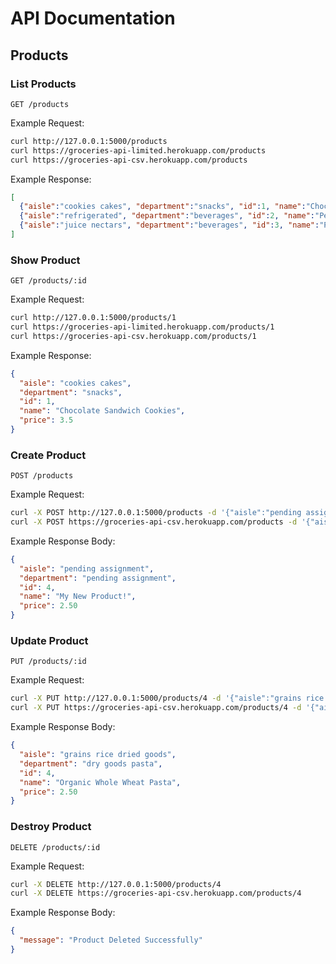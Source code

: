 # API Documentation

## Products

### List Products

    GET /products

Example Request:

```sh
curl http://127.0.0.1:5000/products
curl https://groceries-api-limited.herokuapp.com/products
curl https://groceries-api-csv.herokuapp.com/products
```

Example Response:

```json
[
  {"aisle":"cookies cakes", "department":"snacks", "id":1, "name":"Chocolate Sandwich Cookies", "price":3.5},
  {"aisle":"refrigerated", "department":"beverages", "id":2, "name":"Peach Mango Juice", "price":1.99},
  {"aisle":"juice nectars", "department":"beverages", "id":3, "name":"Pomegranate Cranberry & Aloe Vera Enrich Drink", "price":4.25}
]
```

### Show Product

    GET /products/:id

Example Request:

```sh
curl http://127.0.0.1:5000/products/1
curl https://groceries-api-limited.herokuapp.com/products/1
curl https://groceries-api-csv.herokuapp.com/products/1
```

Example Response:

```json
{
  "aisle": "cookies cakes",
  "department": "snacks",
  "id": 1,
  "name": "Chocolate Sandwich Cookies",
  "price": 3.5
}
```

























### Create Product

    POST /products

Example Request:

```sh
curl -X POST http://127.0.0.1:5000/products -d '{"aisle":"pending assignment", "department": "pending assignment", "name": "My New Product!", "price": "2.50"}'
curl -X POST https://groceries-api-csv.herokuapp.com/products -d '{"aisle":"pending assignment", "department": "pending assignment", "name": "My New Product!", "price": "2.50"}'
```

Example Response Body:

```json
{
  "aisle": "pending assignment",
  "department": "pending assignment",
  "id": 4,
  "name": "My New Product!",
  "price": 2.50
}
```








### Update Product

    PUT /products/:id

Example Request:

```sh
curl -X PUT http://127.0.0.1:5000/products/4 -d '{"aisle":"grains rice dried goods", "department": "dry goods pasta", "name": "Organic Whole Wheat Pasta", "price": "2.50"}'
curl -X PUT https://groceries-api-csv.herokuapp.com/products/4 -d '{"aisle":"grains rice dried goods", "department": "dry goods pasta", "name": "Organic Whole Wheat Pasta", "price": "2.50"}'
```

Example Response Body:

```json
{
  "aisle": "grains rice dried goods",
  "department": "dry goods pasta",
  "id": 4,
  "name": "Organic Whole Wheat Pasta",
  "price": 2.50
}
```








### Destroy Product

    DELETE /products/:id

Example Request:

```sh
curl -X DELETE http://127.0.0.1:5000/products/4
curl -X DELETE https://groceries-api-csv.herokuapp.com/products/4
```

Example Response Body:

```json
{
  "message": "Product Deleted Successfully"
}
```
